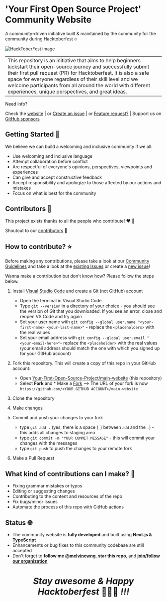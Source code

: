 # 'Your First Open Source Project' Community Website

A community-driven initiative built & maintained by the community for the community during Hacktoberfest 🔥

![HackToberFest image](./images/HackToberFest.PNG)

<table>
<tr>
<td>
  This repository is an initiative that aims to help beginners kickstart their open-source journey and successfully submit their first pull request (PR) for Hacktoberfest. It is also a safe space for everyone regardless of their skill level and we welcome participants from all around the world with different experiences, unique perspectives, and great ideas.
</td>
</tr>
</table>

Need info? 

Check the [website](https://yfosp.netlify.app/)
| or [Create an issue](https://github.com/Your-First-Open-Source-Project/main-website/issues/new)
| or [Feature request?](https://github.com/Your-First-Open-Source-Project/main-website/issues/new)
| Support us on [GitHub sponsors](https://github.com/sponsors/melvincwng)

## Getting Started 🥳

We believe we can build a welcoming and inclusive community if we all:
- Use welcoming and inclusive language
- Attempt collaboration before conflict
- Are respectful of everyone's opinions, perspectives, viewpoints and experiences
- Can give and accept constructive feedback
- Accept responsibility and apologize to those affected by our actions and mistakes
- Focus on what is best for the community

## Contributors 🎉
This project exists thanks to all the people who contribute! ❤️ 💙

Shoutout to our [contributors](https://yfosp.netlify.app/contributors) 🎉

## How to contribute? ⭐ 

Before making any contributions, please take a look at our [Community Guidelines](https://yfosp.netlify.app/community-guidelines) and take a look at the [existing Issues](https://github.com/Your-First-Open-Source-Project/main-website/issues) or create a [new issue](https://github.com/Your-First-Open-Source-Project/main-website/issues/new)!

Wanna make a contribution but don't know how? Please follow the steps below.

1. Install [Visual Studio Code](https://code.visualstudio.com/) and create a Git (not GitHub) account

   * Open the terminal in Visual Studio Code
   * Type `git --version` in a directory of your choice - you should see the version of Git that you downloaded. If you see an error, close and reopen VS Code and try again
   * Set your user name with 
   `git config --global user.name "<your-first-name> <your-last-name>"` - replace the `<placeholders>` with the real values
   * Set your email address with 
   `git config --global user.email "<your-email-here>"`- replace the `<placeholder>` with the real values (your email address should match the one with which you signed up for your GitHub account)

2.  Fork this repository. This will create a copy of this repo in your GitHub account:
    * Open [Your-First-Open-Source-Project/main-website](https://github.com/Your-First-Open-Source-Project/main-website) (this repository)
    * Select **Fork** and  * Make a [Fork](https://github.com/Your-First-Open-Source-Project/main-website/fork) --> The URL of your fork is now `https://github.com/<YOUR GITHUB ACCOUNT>/main-website`

3. Clone the repository

4. Make changes 

5. Commit and push your changes to your fork
    * type `git add .` (yes, there is a space (` `) between `add` and the `.`) - this adds all changes to staging area
    * type `git commit -m "YOUR COMMIT MESSAGE"` - this will commit your changes with the messages
    * type `git push` to push the changes to your remote fork
  
6. Make a Pull Request

## What kind of contributions can I make? 💖

- Fixing grammar mistakes or typos
- Editing or suggesting changes
- Contributing to the content and resources of the repo
- Fix bugs/minor issues
- Automate the process of this repo with GitHub actions

## Status 🌐
- The community website is **fully developed** and built using **Next.js & TypeScript**
- Enhancements or bug fixes to this community codebase are still accepted
- Don't forget to **follow me [@melvincwng](https://github.com/melvincwng)**, **star this repo**, and **[join/follow our organization](https://github.com/Your-First-Open-Source-Project)**

<h1 align='center'>
  <i>Stay awesome & Happy Hacktoberfest </i>
  🎃🎃🎃
  <i>!!!</i>
</h1>
